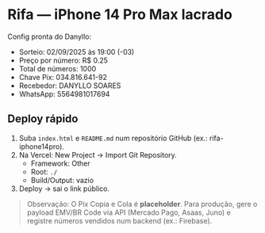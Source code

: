 # Rifa — iPhone 14 Pro Max lacrado

Config pronta do Danyllo:
- Sorteio: 02/09/2025 às 19:00 (-03)
- Preço por número: R$ 0.25
- Total de números: 1000
- Chave Pix: 034.816.641-92
- Recebedor: DANYLLO SOARES
- WhatsApp: 5564981017694

## Deploy rápido
1. Suba `index.html` e `README.md` num repositório GitHub (ex.: rifa-iphone14pro).
2. Na Vercel: New Project → Import Git Repository.
   - Framework: Other
   - Root: `./`
   - Build/Output: vazio
3. Deploy → sai o link público.

> Observação: O Pix Copia e Cola é **placeholder**. Para produção, gere o payload EMV/BR Code via API (Mercado Pago, Asaas, Juno) e registre números vendidos num backend (ex.: Firebase).
